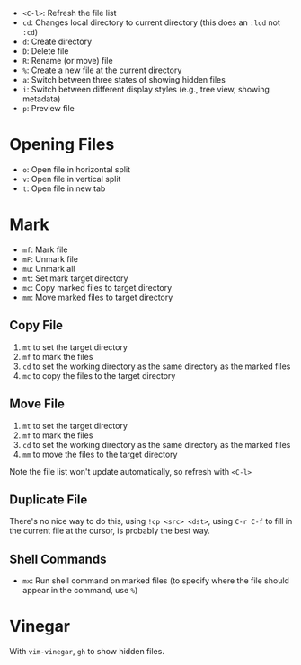 - `<C-l>`: Refresh the file list
- `cd`: Changes local directory to current directory (this does an `:lcd` not `:cd`)
- `d`: Create directory
- `D`: Delete file
- `R`: Rename (or move) file
- `%`: Create a new file at the current directory
- `a`: Switch between three states of showing hidden files
- `i`: Switch between different display styles (e.g., tree view, showing metadata)
- `p`: Preview file

# Opening Files

- `o`: Open file in horizontal split
- `v`: Open file in vertical split
- `t`: Open file in new tab

# Mark

- `mf`: Mark file
- `mF`: Unmark file
- `mu`: Unmark all
- `mt`: Set mark target directory
- `mc`: Copy marked files to target directory
- `mm`: Move marked files to target directory

## Copy File

1. `mt` to set the target directory
2. `mf` to mark the files
3. `cd` to set the working directory as the same directory as the marked files
4. `mc` to copy the files to the target directory

## Move File

1. `mt` to set the target directory
2. `mf` to mark the files
3. `cd` to set the working directory as the same directory as the marked files
4. `mm` to move the files to the target directory

Note the file list won't update automatically, so refresh with `<C-l>`

## Duplicate File

There's no nice way to do this, using `!cp <src> <dst>`, using `C-r C-f` to fill in the current file at the cursor, is probably the best way.

## Shell Commands

- `mx`: Run shell command on marked files (to specify where the file should appear in the command, use `%`)

# Vinegar

With `vim-vinegar`, `gh` to show hidden files.
